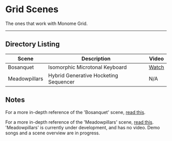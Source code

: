 # Grid Scenes

The ones that work with Monome Grid.

------------------------------------------------------------------------------

## Directory Listing

Scene | Description | Video
------|-------------|------
Bosanquet | Isomorphic Microtonal Keyboard | [Watch](https://youtu.be/wEmc-l2pnSQ)
Meadowpillars | Hybrid Generative Hocketing Sequencer | N/A

## Notes

For a more in-depth reference of the 'Bosanquet' scene, [read
this](References/Bosanquet.md).

For a more in-depth reference of the 'Meadowpillars' scene, [read
this](References/Meadowpillars.md).
'Meadowpillars' is currently under development, and has no video. Demo songs and
a scene overview are in progress.
